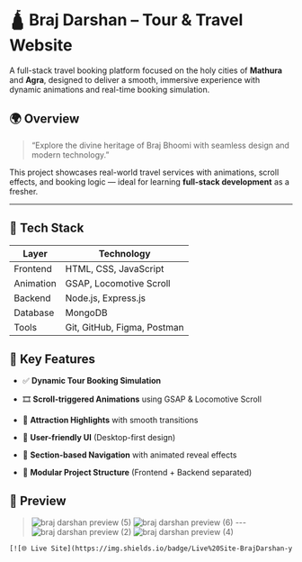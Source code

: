 # 🛕 Braj Darshan – Tour & Travel Website

A full-stack travel booking platform focused on the holy cities of **Mathura** and **Agra**, designed to deliver a smooth, immersive experience with dynamic animations and real-time booking simulation.

## 🌍 Overview

> “Explore the divine heritage of Braj Bhoomi with seamless design and modern technology.”

This project showcases real-world travel services with animations, scroll effects, and booking logic — ideal for learning **full-stack development** as a fresher.

---

## 🚀 Tech Stack

| Layer      | Technology                          |
|------------|--------------------------------------|
| Frontend   | HTML, CSS, JavaScript               |
| Animation  | GSAP, Locomotive Scroll             |
| Backend    | Node.js, Express.js                 |
| Database   | MongoDB                             |
| Tools      | Git, GitHub, Figma, Postman         |


## 🎯 Key Features

- ✅ **Dynamic Tour Booking Simulation**  
- 🎞️ **Scroll-triggered Animations** using GSAP & Locomotive Scroll 

- 💬 **Attraction Highlights** with smooth transitions  
- 📱 **User-friendly UI** (Desktop-first design)  
- 🧭 **Section-based Navigation** with animated reveal effects  
- 📂 **Modular Project Structure** (Frontend + Backend separated)



## 📸 Preview

>  ![braj darshan preview (5)](https://github.com/user-attachments/assets/97f36ff0-cb12-4e56-a0c8-aeb9477c00ba)
![braj darshan preview (6)](https://github.com/user-attachments/assets/338a4c1f-e6e0-4375-9b50-a045ff0cdc71)
> ---![braj darshan preview (2)](https://github.com/user-attachments/assets/4b0161c9-763d-4595-9081-247539389868)
![braj darshan preview (4)](https://github.com/user-attachments/assets/53896518-2415-45db-b5b0-3623fb89bc94)



```html
[![🌐 Live Site](https://img.shields.io/badge/Live%20Site-BrajDarshan-yellow?style=for-the-badge&logo=netlify)](https://brajdarshantravels.netlify.app/)


